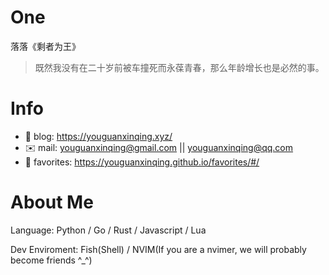 
# One 
 
  
落落《剩者为王》 
 
>既然我没有在二十岁前被车撞死而永葆青春，那么年龄增长也是必然的事。        
 

# Info

- 📝 blog: https://youguanxinqing.xyz/
- ✉️  mail: youguanxinqing@gmail.com || youguanxinqing@qq.com
- 📙 favorites: https://youguanxinqing.github.io/favorites/#/

# About Me

Language: Python / Go / Rust / Javascript / Lua

Dev Enviroment: Fish(Shell) / NVIM(If you are a nvimer, we will probably become friends ^_^)
